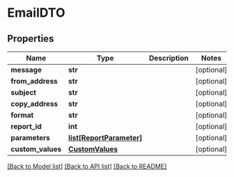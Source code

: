 # EmailDTO

## Properties
Name | Type | Description | Notes
------------ | ------------- | ------------- | -------------
**message** | **str** |  | [optional] 
**from_address** | **str** |  | [optional] 
**subject** | **str** |  | [optional] 
**copy_address** | **str** |  | [optional] 
**format** | **str** |  | [optional] 
**report_id** | **int** |  | [optional] 
**parameters** | [**list[ReportParameter]**](ReportParameter.md) |  | [optional] 
**custom_values** | [**CustomValues**](CustomValues.md) |  | [optional] 

[[Back to Model list]](../README.md#documentation-for-models) [[Back to API list]](../README.md#documentation-for-api-endpoints) [[Back to README]](../README.md)

